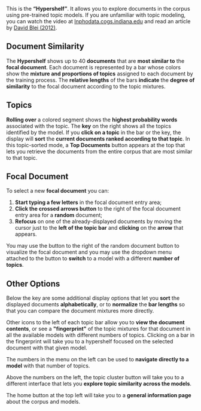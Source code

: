 This is the **“Hypershelf”**.  It allows you to explore documents in the corpus using pre-trained topic models.  If you are unfamiliar with topic modeling, you can watch the video at [Inphodata.cogs.indiana.edu](http://inphodata.cogs.indiana.edu) and read an article by [David Blei (2012)](http://www.cs.columbia.edu/~blei/papers/Blei2012.pdf). 

## Document Similarity

The **Hypershelf** shows up to 40 **documents** that are **most similar to** the **focal document**.  Each document is represented by a bar whose colors show the **mixture and proportions of topics** assigned to each document by the training process. The **relative lengths** of the bars **indicate** the **degree of similarity** to the focal document according to the topic mixtures.

## Topics 

**Rolling over** a colored segment shows the **highest probability words** associated with the topic. The **key** on the right shows all the topics identified by the model. If you **click on a topic** in the bar or the key, the display will **sort** the **current documents ranked according to that topic**. In this topic-sorted mode, a **Top Documents** button appears at the top that lets you retrieve the documents from the entire corpus that are most similar to that topic.

## Focal Document 

To select a new **focal document** you can:
1. **Start typing a few letters** in the focal document entry area;
2. **Click the crossed arrows button** to the right of the focal document entry area for a **random** document;
3. **Refocus** on one of the already-displayed documents by moving the cursor just to the **left of the topic bar** and **clicking** on the **arrow** that appears.

You may use the button to the right of the random document button to visualize the focal document and you may use the dropdown menu attached to the button to **switch** to a model with a different **number of topics**.

## Other Options

Below the key are some additional display options that let you **sort** the displayed documents **alphabetically**, or to **normalize** the **bar lengths** so that you can compare the document mixtures more directly.

Other icons to the left of each topic bar allow you to **view the document contents**, or see a **"fingerprint"** of the topic mixtures for that document in all the available models with different numbers of topics.  Clicking on a bar in the fingerprint will take you to a hypershelf focused on the selected document with that given model.

The numbers in the menu on the left can be used to **navigate directly to a model** with that number of topics.

Above the numbers on the left, the topic cluster button will take you to a different interface that lets you **explore topic similarity across the models**. 

The home button at the top left will take you to a **general information page** about the corpus and models.
